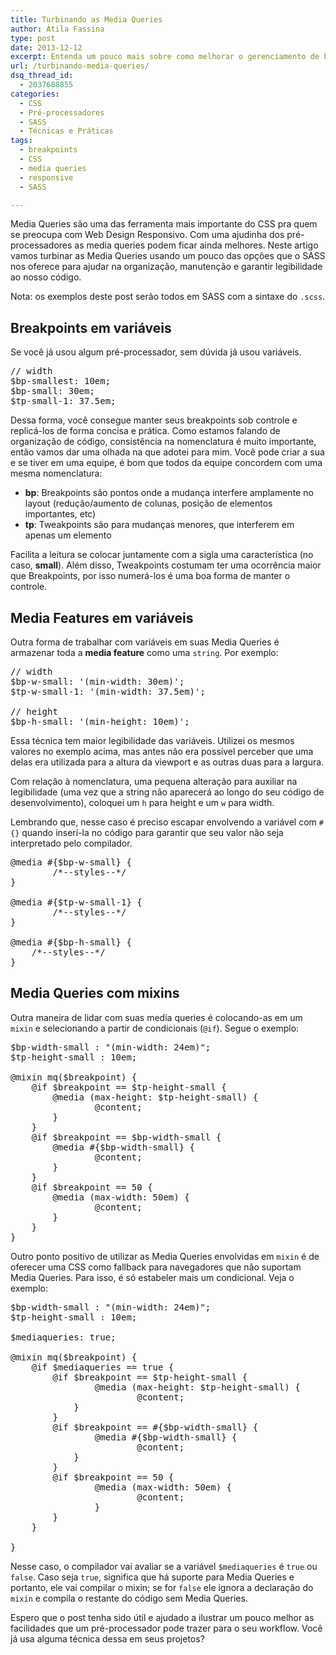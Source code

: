 ```yaml
---
title: Turbinando as Media Queries
author: Átila Fassina
type: post
date: 2013-12-12
excerpt: Entenda um pouco mais sobre como melhorar o gerenciamento de breakpoints com SASS.
url: /turbinando-media-queries/
dsq_thread_id:
  - 2037688855
categories:
  - CSS
  - Pré-processadores
  - SASS
  - Técnicas e Práticas
tags:
  - breakpoints
  - CSS
  - media queries
  - responsive
  - SASS

---
```

Media Queries são uma das ferramenta mais importante do CSS pra quem se preocupa com Web Design Responsivo. Com uma ajudinha dos pré-processadores as media queries podem ficar ainda melhores. Neste artigo vamos turbinar as Media Queries usando um pouco das opções que o SASS nos oferece para ajudar na organização, manutenção e garantir legibilidade ao nosso código.

Nota: os exemplos deste post serão todos em SASS com a sintaxe do `.scss`.

## Breakpoints em variáveis

Se você já usou algum pré-processador, sem dúvida já usou variáveis.

<pre class="lang-css prettyprint linenums">// width
$bp-smallest: 10em;
$bp-small: 30em;
$tp-small-1: 37.5em;
</pre>

Dessa forma, você consegue manter seus breakpoints sob controle e replicá-los de forma concisa e prática. Como estamos falando de organização de código, consistência na nomenclatura é muito importante, então vamos dar uma olhada na que adotei para mim. Você pode criar a sua e se tiver em uma equipe, é bom que todos da equipe concordem com uma mesma nomenclatura:

  * **bp**: Breakpoints são pontos onde a mudança interfere amplamente no layout (redução/aumento de colunas, posição de elementos importantes, etc)
  * **tp**: Tweakpoints são para mudanças menores, que interferem em apenas um elemento

Facilita a leitura se colocar juntamente com a sigla uma característica (no caso, **small**). Além disso, Tweakpoints costumam ter uma ocorrência maior que Breakpoints, por isso numerá-los é uma boa forma de manter o controle.

## Media Features em variáveis

Outra forma de trabalhar com variáveis em suas Media Queries é armazenar toda a **media feature** como uma `string`. Por exemplo:

<pre class="lang-css prettyprint linenums">// width
$bp-w-small: '(min-width: 30em)';
$tp-w-small-1: '(min-width: 37.5em)';

// height
$bp-h-small: '(min-height: 10em)';
</pre>

Essa técnica tem maior legibilidade das variáveis. Utilizei os mesmos valores no exemplo acima, mas antes não era possível perceber que uma delas era utilizada para a altura da viewport e as outras duas para a largura.

Com relação à nomenclatura, uma pequena alteração para auxiliar na legibilidade (uma vez que a string não aparecerá ao longo do seu código de desenvolvimento), coloquei um `h` para height e um `w` para width.

Lembrando que, nesse caso é preciso escapar envolvendo a variável com `#{}` quando inserí-la no código para garantir que seu valor não seja interpretado pelo compilador.

<pre class="lang-css prettyprint linenums">@media #{$bp-w-small} {
        /*--styles--*/
}

@media #{$tp-w-small-1} {
        /*--styles--*/
}

@media #{$bp-h-small} {
    /*--styles--*/
}
</pre>

## Media Queries com mixins

Outra maneira de lidar com suas media queries é colocando-as em um `mixin` e selecionando a partir de condicionais (`@if`). Segue o exemplo:

<pre class="lang-css prettyprint linenums">$bp-width-small : "(min-width: 24em)";
$tp-height-small : 10em;

@mixin mq($breakpoint) {
    @if $breakpoint == $tp-height-small {
        @media (max-height: $tp-height-small) {
                @content;
        }
    }
    @if $breakpoint == $bp-width-small {
        @media #{$bp-width-small} {
                @content;
        }
    }
    @if $breakpoint == 50 {
        @media (max-width: 50em) {
                @content;
        }
    }
}
</pre>

Outro ponto positivo de utilizar as Media Queries envolvidas em `mixin` é de oferecer uma CSS como fallback para navegadores que não suportam Media Queries. Para isso, é só estabeler mais um condicional. Veja o exemplo:

<pre class="lang-css prettyprint linenums">$bp-width-small : "(min-width: 24em)";
$tp-height-small : 10em;

$mediaqueries: true;

@mixin mq($breakpoint) {
    @if $mediaqueries == true {
        @if $breakpoint == $tp-height-small {
                @media (max-height: $tp-height-small) {
                        @content;
            }
        }
        @if $breakpoint == #{$bp-width-small} {
                @media #{$bp-width-small} {
                        @content;
            }
        }
        @if $breakpoint == 50 {
                @media (max-width: 50em) {
                        @content;
                }
        }
    }

}
</pre>

Nesse caso, o compilador vai avaliar se a variável `$mediaqueries` é `true` ou `false`. Caso seja `true`, significa que há suporte para Media Queries e portanto, ele vai compilar o mixin; se for `false` ele ignora a declaração do `mixin` e compila o restante do código sem Media Queries.

Espero que o post tenha sido útil e ajudado a ilustrar um pouco melhor as facilidades que um pré-processador pode trazer para o seu workflow. Você já usa alguma técnica dessa em seus projetos?